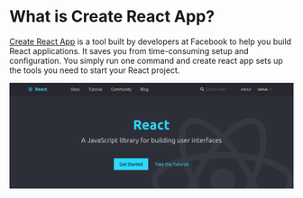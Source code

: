 # What is Create React App?

[Create React App](https://github.com/facebook/create-react-app) is a tool built by developers at Facebook to help you build React applications. It saves you from time-consuming setup and configuration. You simply run one command and create react app sets up the tools you need to start your React project.

![React](/assets/images/react.png)